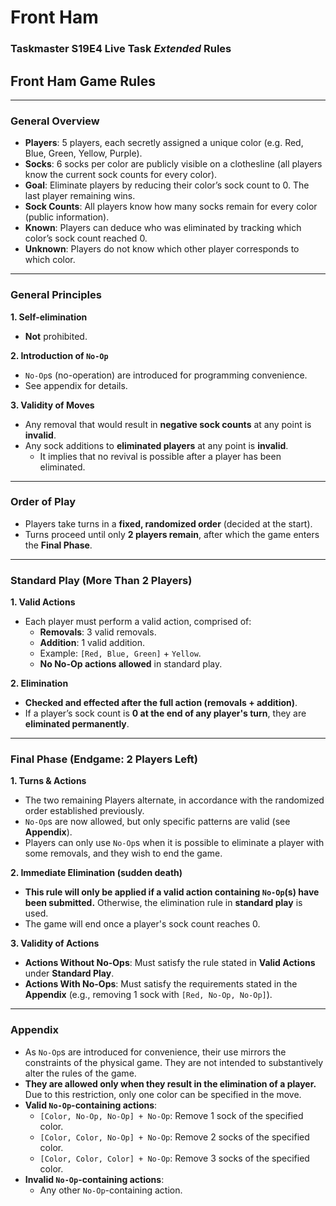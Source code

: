 # Front Ham
### Taskmaster S19E4 Live Task _Extended_ Rules

## **Front Ham Game Rules**  

---

### **General Overview**  
- **Players**: 5 players, each secretly assigned a unique color (e.g. Red, Blue, Green, Yellow, Purple).  
- **Socks**: 6 socks per color are publicly visible on a clothesline (all players know the current sock counts for every color).  
- **Goal**: Eliminate players by reducing their color’s sock count to 0. The last player remaining wins.  
- **Sock Counts**: All players know how many socks remain for every color (public information).  
- **Known**: Players can deduce who was eliminated by tracking which color’s sock count reached 0.  
- **Unknown**: Players do not know which other player corresponds to which color.  
---

### **General Principles** 
**1. Self-elimination**
- **Not** prohibited.

**2. Introduction of `No-Op`**
- `No-Op`s (no-operation) are introduced for programming convenience.
- See appendix for details.

**3. Validity of Moves**  
- Any removal that would result in **negative sock counts** at any point is **invalid**.
- Any sock additions to **eliminated players** at any point is **invalid**.
  - It implies that no revival is possible after a player has been eliminated.

---
### **Order of Play**  
- Players take turns in a **fixed, randomized order** (decided at the start).  
- Turns proceed until only **2 players remain**, after which the game enters the **Final Phase**.  
---

### **Standard Play (More Than 2 Players)**  
**1. Valid Actions**
- Each player must perform a valid action, comprised of:  
  - **Removals**: 3 valid removals.  
  - **Addition**: 1 valid addition.  
  - Example: `[Red, Blue, Green]` + `Yellow`.  
  - **No No-Op actions allowed** in standard play.  
    
**2. Elimination**  
- **Checked and effected after the full action (removals + addition)**.  
- If a player’s sock count is **0 at the end of any player's turn**, they are **eliminated permanently**.

---

### **Final Phase (Endgame: 2 Players Left)**  
**1. Turns & Actions**
- The two remaining Players alternate, in accordance with the randomized order established previously.
- `No-Op`s are now allowed, but only specific patterns are valid (see **Appendix**).  
- Players can only use `No-Op`s when it is possible to eliminate a player with some removals, and they wish to end the game.  

**2. Immediate Elimination (sudden death)**
- **This rule will only be applied if a valid action containing `No-Op`(s) have been submitted.** Otherwise, the elimination rule in **standard play** is used.
- The game will end once a player's sock count reaches 0.

**3. Validity of Actions** 
 - **Actions Without No-Ops**: Must satisfy the rule stated in **Valid Actions** under **Standard Play**.
  - **Actions With No-Ops**: Must satisfy the requirements stated in the **Appendix** (e.g., removing 1 sock with `[Red, No-Op, No-Op]`).  

---

### **Appendix**  
- As `No-Op`s are introduced for convenience, their use mirrors the constraints of the physical game. They are not intended to substantively alter the rules of the game.
- **They are allowed only when they result in the elimination of a player.** Due to this restriction, only one color can be specified in the move.
- **Valid `No-Op`-containing actions**:  
  - `[Color, No-Op, No-Op] + No-Op`: Remove 1 sock of the specified color.  
  - `[Color, Color, No-Op] + No-Op`: Remove 2 socks of the specified color.
  - `[Color, Color, Color] + No-Op`: Remove 3 socks of the specified color.   
- **Invalid `No-Op`-containing actions**:  
  - Any other `No-Op`-containing action.

  
